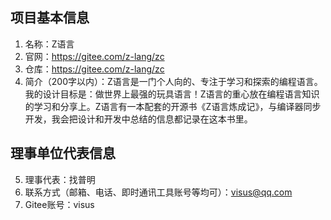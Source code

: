 ## 项目基本信息
1. 名称：Z语言
2. 官网：https://gitee.com/z-lang/zc
3. 仓库：https://gitee.com/z-lang/zc
4. 简介（200字以内）：Z语言是一门个人向的、专注于学习和探索的编程语言。我的设计目标是：做世界上最强的玩具语言！Z语言的重心放在编程语言知识的学习和分享上。Z语言有一本配套的开源书《Z语言炼成记》，与编译器同步开发，我会把设计和开发中总结的信息都记录在这本书里。

## 理事单位代表信息
5. 理事代表：找普明
6. 联系方式（邮箱、电话、即时通讯工具账号等均可）：visus@qq.com
7. Gitee账号：visus

